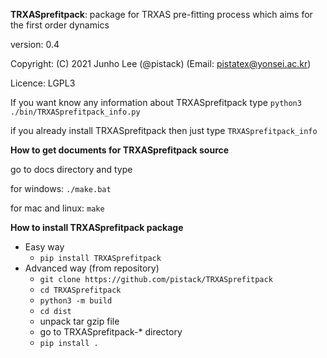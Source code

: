 **TRXASprefitpack**: package for TRXAS pre-fitting process which aims for
the first order dynamics

version:  0.4

Copyright: (C) 2021  Junho Lee (@pistack) (Email: pistatex@yonsei.ac.kr)

Licence: LGPL3

If you want know any information about TRXASprefitpack
type ``python3 ./bin/TRXASprefitpack_info.py``

if you already install TRXASprefitpack then just type
``TRXASprefitpack_info``

**How to get documents for TRXASprefitpack source**

go to docs directory and type

for windows: ``./make.bat``

for mac and linux: ``make``

**How to install TRXASprefitpack package**
* Easy way
  * ``pip install TRXASprefitpack``
* Advanced way (from repository)
  * ``git clone https://github.com/pistack/TRXASprefitpack``
  * ``cd TRXASprefitpack``
  * ``python3 -m build``
  * ``cd dist``
  * unpack tar gzip file
  * go to TRXASprefitpack-* directory
  * ``pip install .``
